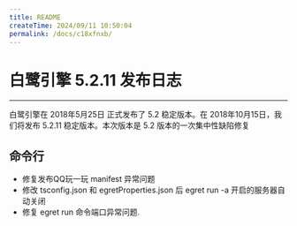 ```yaml
---
title: README
createTime: 2024/09/11 10:50:04
permalink: /docs/c18xfnxb/
---
```

# 白鹭引擎 5.2.11 发布日志

---

白鹭引擎在 2018年5月25日 正式发布了 5.2 稳定版本。在 2018年10月15日，我们将发布 5.2.11 稳定版本。本次版本是 5.2 版本的一次集中性缺陷修复

## 命令行

* 修复发布QQ玩一玩 manifest 异常问题
* 修改 tsconfig.json 和 egretProperties.json 后 egret run -a 开启的服务器自动关闭
* 修复 egret run 命令端口异常问题.
